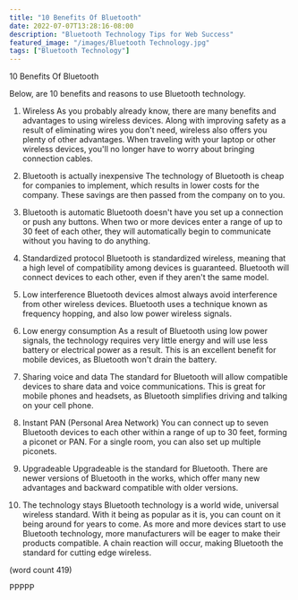 ```yaml
---
title: "10 Benefits Of Bluetooth"
date: 2022-07-07T13:28:16-08:00
description: "Bluetooth Technology Tips for Web Success"
featured_image: "/images/Bluetooth Technology.jpg"
tags: ["Bluetooth Technology"]
---
```


10 Benefits Of Bluetooth

Below, are 10 benefits and reasons to use Bluetooth
technology.

1.  Wireless
As you probably already know, there are many benefits
and advantages to using wireless devices.  Along with
improving safety as a result of eliminating wires
you don't need, wireless also offers you plenty of
other advantages.  When traveling with your laptop 
or other wireless devices, you'll no longer have to
worry about bringing connection cables.

2.  Bluetooth is actually inexpensive
The technology of Bluetooth is cheap for companies
to implement, which results in lower costs for the
company.  These savings are then passed from the
company on to you.

3.  Bluetooth is automatic
Bluetooth doesn't have you set up a connection or
push any buttons.  When two or more devices enter 
a range of up to 30 feet of each other, they will
automatically begin to communicate without you 
having to do anything.  

4.  Standardized protocol
Bluetooth is standardized wireless, meaning that
a high level of compatibility among devices is 
guaranteed.  Bluetooth will connect devices to
each other, even if they aren't the same model.

5.  Low interference
Bluetooth devices almost always avoid interference
from other wireless devices.  Bluetooth uses a 
technique known as frequency hopping, and also 
low power wireless signals.

6.  Low energy consumption
As a result of Bluetooth using low power signals,
the technology requires very little energy and will
use less battery or electrical power as a result.
This is an excellent benefit for mobile devices, 
as Bluetooth won't drain the battery.

7.  Sharing voice and data
The standard for Bluetooth will allow compatible
devices to share data and voice communications.
This is great for mobile phones and headsets, as
Bluetooth simplifies driving and talking on your
cell phone.

8.  Instant PAN (Personal Area Network)
You can connect up to seven Bluetooth devices to
each other within a range of up to 30 feet, forming
a piconet or PAN.  For a single room, you can
also set up multiple piconets.

9.  Upgradeable
Upgradeable is the standard for Bluetooth.  There
are newer versions of Bluetooth in the works, 
which offer many new advantages and backward 
compatible with older versions.

10.  The technology stays
Bluetooth technology is a world wide, universal
wireless standard.  With it being as popular as
it is, you can count on it being around for years
to come.  As more and more devices start to use
Bluetooth technology, more manufacturers will be
eager to make their products compatible.  A chain
reaction will occur, making Bluetooth the standard
for cutting edge wireless.

(word count 419)

PPPPP
